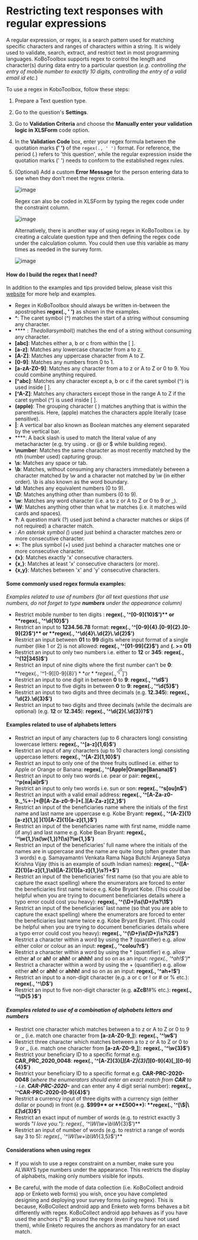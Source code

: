 # Restricting text responses with regular expressions

A regular expression, or regex, is a search pattern used for matching specific characters and ranges of characters within a string. It is widely used to validate, search, extract, and restrict text in most programming languages. KoBoToolbox supports regex to control the length and character(s) during data entry to a particular question (_e.g. controlling the entry of mobile number to exactly 10 digits, controlling the entry of a valid email id etc._) 

To use a regex in KoboToolbox, follow these steps:

1. Prepare a Text question type.

2. Go to the question's **Settings**.

3. Go to **Validation Criteria** and choose the **Manually enter your validation logic in XLSForm** code option.

4. In the **Validation Code** box, enter your regex formula between the quotation marks **(' ')** of the `regex(., ' ')` format. For reference, the period (.) refers to 'this question', while the regular expression inside the quotation marks (' ') needs to conform to the established regex rules. 

5. (Optional) Add a custom **Error Message** for the person entering data to see when they don't meet the regrex criteria. 

    ![image](/images/restrict_responses/regrex.jpg)  
    
    Regex can also be coded in XLSForm by typing the regex code under the constraint column. 
    
    ![image](/images/restrict_responses/xls_constraint.png)  
    
    Alternatively, there is another way of using regex in KoBoToolbox i.e. by creating a calculate question type and then defining the regex code under the calculation column. You could then use this variable as many times as needed in the survey form. 
    
    ![image](/images/restrict_responses/xls_calculation.png) 
    
#### How do I build the regex that I need?
In addition to the examples and tips provided below, please visit this [website](http://www.regexr.com) for more help and examples.

* Regex in KoBoToolbox should always be written in-between the apostrophes **regex(., ' ')** as shown in the examples. 
* **^**: The caret symbol (^) matches the start of a string without consuming any character.
* **$**: The dollar symbol ($) matches the end of a string without consuming any character.
* **[abc]**: Matches either a, b or c from within the [ ]. 
* **[a-z]**: Matches any lowercase character from a to z.
* **[A-Z]**: Matches any uppercase character from A to Z.
* **[0-9]**: Matches any numbers from 0 to 1.
* **[a-zA-Z0-9]**: Matches any character from a to z or A to Z or 0 to 9. You could combine anything required.
* **[^abc]**: Matches any character except a, b or c if the caret symbol (^) is used inside [ ]. 
* **[^A-Z]**: Matches any characters except those in the range A to Z if the caret symbol (^) is used inside [ ]. 
* **(apple)**: The grouping character ( ) matches anything that is within the parenthesis. Here, (apple) matches the characters apple literally (case sensitive).
* **|**: A vertical bar also known as Boolean matches any element separated by the vertical bar.
* **\**: A back slash is used to match the literal value of any metacharacter (e.g. try using \. or \@ or \$ while building regex).
* **\number**: Matches the same character as most recently matched by the nth (number used) capturing group.
* **\s**: Matches any space or tab.
* **\b**: Matches, without consuming any characters immediately between a character matched by \w and a character not matched by \w (in either order). \b is also known as the word boundary.
* **\d**: Matches any equivalent numbers (0 to 9).
* **\D**: Matches anything other than numbers (0 to 9).
* **\w**: Matches any word character (i.e. a to z or A to Z or 0 to 9 or _). 
* **\W**: Matches anything other than what \w matches (i.e. it matches wild cards and spaces).
* **?**: A question mark (?) used just behind a character matches or skips (if not required) a character match. 
* *: An asterisk symbol (*) used just behind a character matches zero or more consecutive character. 
* **+**: The plus symbol (+) used just behind a character matches one or more consecutive character.
* **{x}**: Matches exactly 'x' consecutive characters. 
* **{x,}**: Matches at least 'x' consecutive characters (or more).
* **{x,y}**: Matches between 'x' and 'y' consecutive characters.

#### Some commonly used regex formula examples:

_Examples related to use of numbers (for all text questions that use numbers, do not forget to type **numbers** under the appearance column)_

* Restrict mobile number to ten digits : **regex(., '^[0-9]{10}$')** or **regex(., '^\d{10}$')**
* Restrict an input to **1234.56.78** format: **regex(., '^[0-9]{4}.[0-9]{2}.[0-9]{2}$')** or **regex(., '^\d{4}\.\d{2}\.\d{2}$')**
* Restrict an input between **01** to **99** digits where input format of a single number (like 1 or 2) is not allowed: **regex(., '^[01-99]{2}$')** and **(. >= 01)**
* Restrict an input to only two numbers i.e. either to **12** or **345**: **regex(., '^(12|345)$')**
* Restrict an input of nine digits where the first number can't be **0**: **regex(., '^1-9][0-9]{8}$')** or **regex(., '^[^0$]')
* Restrict an input to one digit in between **0** to **9**: **regex(., '^\d$')**
* Restrict an input to five digits in between **0** to **9**: **regex(., '^\d{5}$')**
* Restrict an input to two digits and three decimals (e.g. **12.345**): **regex(., '\d{2}\.\d{3}$')**
* Restrict an input to two digits and three decimals (while the decimals are optional) (e.g. **12** or **12.345**): **regex(., '^\d{2}(\.\d{3})?$')**

#### Examples related to use of alphabets letters

* Restrict an input of any characters (up to 6 characters long) consisting lowercase letters: **regex(., '^[a-z]{1,6}$')**
* Restrict an input of any characters (up to 10 characters long) consisting uppercase letters: **regex(., '^[A-Z]{1,10}$')**
* Restrict an input to only one of the three fruits outlined i.e. either to Apple or Orange or Banana: **regex(., '^(Apple|Orange|Banana)$')**
* Restrict an input to only two words i.e. pear or pair: **regex(., '^p(ea|ai)r$')**
* Restrict an input to only two words i.e. sun or son: **regex(., '^s[ou]n$')**
* Restrict an input with a valid email address: **regex(., '^[A-Za-z0-9._%+-]+@[A-Za-z0-9-]+[.][A-Za-z]{2,}$')**
* Restrict an input of the beneficiaries name where the initials of the first name and last name are uppercase e.g. Kobe Bryant: **regex(., '^[A-Z]{1}[a-z]{1,}[ ]{1}[A-Z]{1}[a-z]{1,}$')**
* Restrict an input of the beneficiaries name with first name, middle name (if any) and last name e.g. Kobe Bean Bryant: **regex(., '^\w{1,}\s(\w{1,})?(\s)?\w{1,}$')**
* Restrict an input of the beneficiaries' full name where the initials of the names are in uppercase and the name are quite long (often greater than 3 words) e.g. Samayamantri Venkata Rama Naga Butchi Anjaneya Satya Krishna Vijay (this is an example of south Indian names): **regex(., '^([A-Z]{1}[a-z]{1,}\s)([A-Z]{1}[a-z]{1,}\s?)+$')**
* Restrict an input of the beneficiaries' first name (so that you are able to capture the exact spelling) where the enumerators are forced to enter the beneficiaries first name twice e.g. Kobe Bryant Kobe. (This could be helpful when you are trying to document beneficiaries details where a typo error could cost you heavy): **regex(., '^(\D+)\s(\D+)\s?\1$')**
* Restrict an input of the beneficiaries' last name (so that you are able to capture the exact spelling) where the enumerators are forced to enter the beneficiaries last name twice e.g. Kobe Bryant Bryant. (This could be helpful when you are trying to document beneficiaries details where a typo error could cost you heavy): **regex(., '^(\D+)\s(\D+)\s?\2$')**
* Restrict a character within a word by using the **?** (quantifier) e.g. allow either color or colour as an input: **regex(., '^colou?r$')**
* Restrict a character within a word by using the * (quantifier) e.g. allow either **a!** or **ah!** or **ahh!** or **ahhh!** and so on as an input: **regex(., '^ah*!$')** 
* Restrict a character within a word by using the + (quantifier) e.g. allow either **ah!** or **ahh!** or **ahhh!** and so on as an input: **regex(., '^ah+!$')**
* Restrict an input to a non-digit character (e.g. a or c or ! or # or % etc.): **regex(., '^\D$')**
* Restrict an input to five non-digit character (e.g. **aZcB!**#% etc.): **regex(., '^\D{5 }$')**

#### _Examples related to use of a combination of alphabets letters and numbers_

* Restrict one character which matches between a to z or A to Z or 0 to 9 or _ (i.e. match one character from **[a-zA-Z0-9_]**): **regex(., '^\w$')**
* Restrict three character which matches between a to z or A to Z or 0 to 9 or _ (i.e. match one character from **[a-zA-Z0-9_]**): **regex(., '^\w{3}$')**
* Restrict your beneficiary ID to a specific format e.g. **CAR_PRC_2020_0048**: **regex(., '^[A-Z]{3}[_][A-Z]{3}[_][0-9]{4}[_][0-9]{4}$')**
* Restrict your beneficiary ID to a specific format e.g. **CAR-PRC-2020-0048** (_where the enumerators should enter an exact match from **CAR** to - i.e. **CAR-PRC-2020-**_ and can enter any 4 digit serial number): **regex(., '^CAR-PRC-2020-[0-9]{4}$')**
* Restrict a currency input of three digits with a currency sign (either dollar or pound) in front (e.g. **$999** or **£500**): **regex(., '^[\$|\£]\d{3}$')**
* Restrict an exact input of number of words (e.g. to restrict exactly 3 words "_I love you._"): **regex(., '^\W*(\w+\b\W*){3}$')**
* Restrict an input of number of words (e.g. to restrict a range of words say 3 to 5): **regex(., '^\W*(\w+\b\W*){3,5}$')**

#### Considerations when using regex

* If you wish to use a regex constraint on a number, make sure you ALWAYS type numbers under the appearance. This restricts the display of alphabets, making only numbers visible for inputs.

* Be careful, with the mode of data collection (i.e. KoBoCollect android app or Enketo web forms) you wish, once you have completed designing and deploying your survey forms (using regex). This is because, KoBoCollect android app and Enketo web forms behaves a bit differently with regex. KoBoCollect android app behaves as if you have used the anchors (^ $) around the regex (even if you have not used them), while Enketo requires the anchors as mandatory for an exact match.

